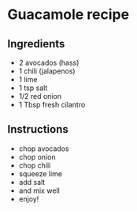 # Guacamole recipe


## Ingredients

- 2 avocados (hass)
- 1 chili (jalapenos)
- 1 lime
- 1 tsp salt
- 1/2 red onion
- 1 Tbsp fresh cilantro


## Instructions

- chop avocados
- chop onion
- chop chili
- squeeze lime
- add salt
- and mix well
- enjoy!
